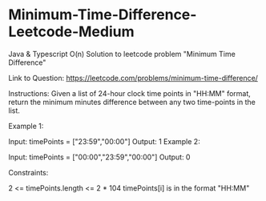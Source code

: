 # Minimum-Time-Difference-Leetcode-Medium
Java &amp; Typescript O(n) Solution to leetcode problem "Minimum Time Difference"

Link to Question: https://leetcode.com/problems/minimum-time-difference/

Instructions:
Given a list of 24-hour clock time points in "HH:MM" format, return the minimum minutes difference between any two time-points in the list.
 

Example 1:

Input: timePoints = ["23:59","00:00"]
Output: 1
Example 2:

Input: timePoints = ["00:00","23:59","00:00"]
Output: 0
 

Constraints:

2 <= timePoints.length <= 2 * 104
timePoints[i] is in the format "HH:MM"
